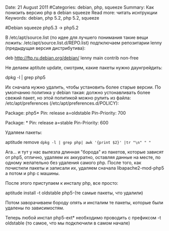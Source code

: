 Date: 21 August 2011
#Categories: debian, php, squeeze
Summary: Как понизить версию php в debian squeeze
Read more: читать иснтрукции
Keywords: debian, php 5.2, php 5.2, squeeze

#Debian squeeze php5.3 -> php5.2

В /etc/apt/source.list (по идее для лучшего понимания такие вещи ложить: /etc/apt/source.list.d/REPO.list)
подпключаем репозитарии lenny (предыдущая версия дистрибутива):

deb http://ftp.ru.debian.org/debian/ lenny main contrib non-free

Не делаем aptitute update, смотрим, какие пакеты нужно даунгрейдить:

dpkg -l | grep php5

Их сначала нужно удалить, чтобы установить более старые версии.
По умолчанию политика у debian такая: должно устонавливать более свежий пакет, но этой политикой можно рулить из файла:
/etc/apt/preferences (/etc/apt/preferences.d/POLICY):

Package: php5*
Pin: release a=oldstable
Pin-Priority: 700

Package: *
Pin: release a=stable
Pin-Priority: 600


Удаляем пакеты:

aptitude remove `dpkg -l | grep php| awk '{print $2}' |tr "\n" " "`

Ага... и тут у нас вылезла длинная "борода" из пакетов, которые зависят от php5, отлично, удаляем их аккуратно, оставляя данные на месте, по одному
желательно без удаления самого php. После того, как почистили пакеты и записали их, удаляем сначала libapache2-mod-php5 а потом и php с машины.

После этого приступаем к инсталу php, все просто:

aptitude install -t oldstable php5-(те самые пакеты, что удалили)

Потом заворачиваем бороду опять и инсталим те пакеты, которые были удалены по зависимостям.

Теперь любой инстал php5-ext* необходимо проводить с префиксом -t oldstable (то самое, что мы подключили в самом начале)
